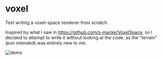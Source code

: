 # voxel
Test writing a voxel-space renderer from scratch.
 
Inspired by what I saw in https://github.com/s-macke/VoxelSpace, so I decided to attempt to write it without looking at the code, as the "terrain" (pun intended) was entirely new to me.

![demo](https://www.files.torrobinson.com/captures/voxel.png)

